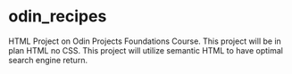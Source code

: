 # odin_recipes
HTML Project on Odin Projects Foundations Course.
This project will be in plan HTML no CSS. This project will utilize 
semantic HTML to have optimal search engine return.

